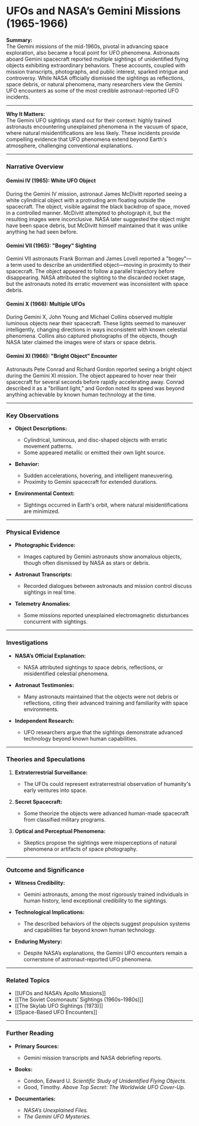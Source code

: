 # UFOs and NASA’s Gemini Missions (1965-1966)

**Summary:**  
The Gemini missions of the mid-1960s, pivotal in advancing space exploration, also became a focal point for UFO phenomena. Astronauts aboard Gemini spacecraft reported multiple sightings of unidentified flying objects exhibiting extraordinary behaviors. These accounts, coupled with mission transcripts, photographs, and public interest, sparked intrigue and controversy. While NASA officially dismissed the sightings as reflections, space debris, or natural phenomena, many researchers view the Gemini UFO encounters as some of the most credible astronaut-reported UFO incidents.

---

**Why It Matters:**  
The Gemini UFO sightings stand out for their context: highly trained astronauts encountering unexplained phenomena in the vacuum of space, where natural misidentifications are less likely. These incidents provide compelling evidence that UFO phenomena extend beyond Earth's atmosphere, challenging conventional explanations.

---

### **Narrative Overview**

#### **Gemini IV (1965): White UFO Object**

During the Gemini IV mission, astronaut James McDivitt reported seeing a white cylindrical object with a protruding arm floating outside the spacecraft. The object, visible against the black backdrop of space, moved in a controlled manner. McDivitt attempted to photograph it, but the resulting images were inconclusive. NASA later suggested the object might have been space debris, but McDivitt himself maintained that it was unlike anything he had seen before.

#### **Gemini VII (1965): "Bogey" Sighting**

Gemini VII astronauts Frank Borman and James Lovell reported a "bogey"—a term used to describe an unidentified object—moving in proximity to their spacecraft. The object appeared to follow a parallel trajectory before disappearing. NASA attributed the sighting to the discarded rocket stage, but the astronauts noted its erratic movement was inconsistent with space debris.

#### **Gemini X (1966): Multiple UFOs**

During Gemini X, John Young and Michael Collins observed multiple luminous objects near their spacecraft. These lights seemed to maneuver intelligently, changing directions in ways inconsistent with known celestial phenomena. Collins also captured photographs of the objects, though NASA later claimed the images were of stars or space debris.

#### **Gemini XI (1966): "Bright Object" Encounter**

Astronauts Pete Conrad and Richard Gordon reported seeing a bright object during the Gemini XI mission. The object appeared to hover near their spacecraft for several seconds before rapidly accelerating away. Conrad described it as a "brilliant light," and Gordon noted its speed was beyond anything achievable by known human technology at the time.

---

### **Key Observations**

- **Object Descriptions:**
    
    - Cylindrical, luminous, and disc-shaped objects with erratic movement patterns.
    - Some appeared metallic or emitted their own light source.
- **Behavior:**
    
    - Sudden accelerations, hovering, and intelligent maneuvering.
    - Proximity to Gemini spacecraft for extended durations.
- **Environmental Context:**
    
    - Sightings occurred in Earth's orbit, where natural misidentifications are minimized.

---

### **Physical Evidence**

- **Photographic Evidence:**
    
    - Images captured by Gemini astronauts show anomalous objects, though often dismissed by NASA as stars or debris.
- **Astronaut Transcripts:**
    
    - Recorded dialogues between astronauts and mission control discuss sightings in real time.
- **Telemetry Anomalies:**
    
    - Some missions reported unexplained electromagnetic disturbances concurrent with sightings.

---

### **Investigations**

- **NASA’s Official Explanation:**
    
    - NASA attributed sightings to space debris, reflections, or misidentified celestial phenomena.
- **Astronaut Testimonies:**
    
    - Many astronauts maintained that the objects were not debris or reflections, citing their advanced training and familiarity with space environments.
- **Independent Research:**
    
    - UFO researchers argue that the sightings demonstrate advanced technology beyond known human capabilities.

---

### **Theories and Speculations**

1. **Extraterrestrial Surveillance:**
    
    - The UFOs could represent extraterrestrial observation of humanity's early ventures into space.
2. **Secret Spacecraft:**
    
    - Some theorize the objects were advanced human-made spacecraft from classified military programs.
3. **Optical and Perceptual Phenomena:**
    
    - Skeptics propose the sightings were misperceptions of natural phenomena or artifacts of space photography.

---

### **Outcome and Significance**

- **Witness Credibility:**
    
    - Gemini astronauts, among the most rigorously trained individuals in human history, lend exceptional credibility to the sightings.
- **Technological Implications:**
    
    - The described behaviors of the objects suggest propulsion systems and capabilities far beyond known human technology.
- **Enduring Mystery:**
    
    - Despite NASA’s explanations, the Gemini UFO encounters remain a cornerstone of astronaut-reported UFO phenomena.

---

### **Related Topics**

- [[UFOs and NASA’s Apollo Missions]]
- [[The Soviet Cosmonauts’ Sightings (1960s–1980s)]]
- [[The Skylab UFO Sightings (1973)]]
- [[Space-Based UFO Encounters]]

---

### **Further Reading**

- **Primary Sources:**
    
    - Gemini mission transcripts and NASA debriefing reports.
- **Books:**
    
    - Condon, Edward U. _Scientific Study of Unidentified Flying Objects._
    - Good, Timothy. _Above Top Secret: The Worldwide UFO Cover-Up._
- **Documentaries:**
    
    - _NASA’s Unexplained Files._
    - _The Gemini UFO Mysteries._

